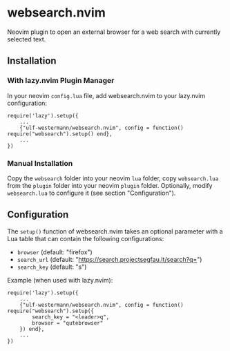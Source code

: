 # websearch.nvim

Neovim plugin to open an external browser for a web search with currently selected text. 


## Installation

### With lazy.nvim Plugin Manager

In your neovim `config.lua` file, add websearch.nvim to your lazy.nvim configuration:

    require('lazy').setup({
        ...
        {"ulf-westermann/websearch.nvim", config = function() require("websearch").setup() end},
        ...
    })


### Manual Installation

Copy the `websearch` folder into your neovim `lua` folder, copy `websearch.lua` from the `plugin` folder into your neovim `plugin` folder. Optionally, modify `websearch.lua` to configure it (see section "Configuration").


## Configuration

The `setup()` function of websearch.nvim takes an optional parameter with a Lua table that can contain the following configurations:

* `browser` (default: "firefox")
* `search_url` (default: "https://search.projectsegfau.lt/search?q=")
* `search_key` (default: "<leader>s")

Example (when used with lazy.nvim):

    require('lazy').setup({
        ...
        {"ulf-westermann/websearch.nvim", config = function() require("websearch").setup({
            search_key = "<leader>q",
            browser = "qutebrowser"
        }) end},
        ...
    })
